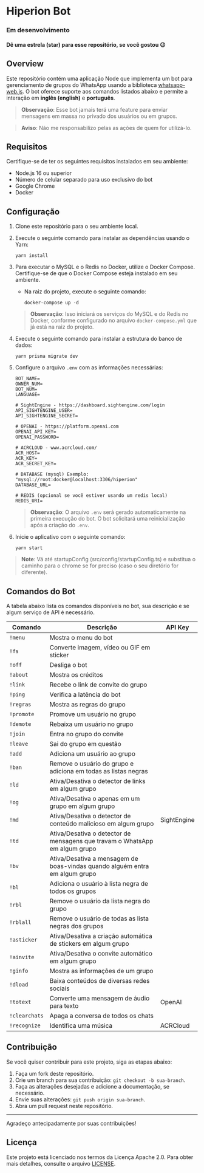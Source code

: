 # Hiperion Bot

### Em desenvolvimento
#### Dê uma estrela (star) para esse repositório, se você gostou 😉

## Overview

Este repositório contém uma aplicação Node que implementa um bot para gerenciamento de grupos do WhatsApp usando a biblioteca [whatsapp-web.js](https://github.com/pedroslopez/whatsapp-web.js). O bot oferece suporte aos comandos listados abaixo e permite a interação em **inglês (english)** e **português**.

> **Observação**: Esse bot jamais terá uma feature para enviar mensagens em massa no privado dos usuários ou em grupos.

> **Aviso**: Não me responsabilizo pelas as ações de quem for utilizá-lo.

## Requisitos

Certifique-se de ter os seguintes requisitos instalados em seu ambiente:

- Node.js 16 ou superior
- Número de celular separado para uso exclusivo do bot
- Google Chrome
- Docker

## Configuração

1. Clone este repositório para o seu ambiente local.
2. Execute o seguinte comando para instalar as dependências usando o Yarn:

   ```shell
   yarn install
   ```

3. Para executar o MySQL e o Redis no Docker, utilize o Docker Compose. Certifique-se de que o Docker Compose esteja instalado em seu ambiente.

   - Na raiz do projeto, execute o seguinte comando:

     ```shell
     docker-compose up -d
     ```

   > **Observação**: Isso iniciará os serviços do MySQL e do Redis no Docker, conforme configurado no arquivo `docker-compose.yml` que já está na raiz do projeto.

4. Execute o seguinte comando para instalar a estrutura do banco de dados:

   ```shell
   yarn prisma migrate dev
   ```

5. Configure o arquivo `.env` com as informações necessárias:

   ```plaintext
   BOT_NAME=
   OWNER_NUM=
   BOT_NUM=
   LANGUAGE=

   # SightEngine - https://dashboard.sightengine.com/login
   API_SIGHTENGINE_USER=
   API_SIGHTENGINE_SECRET=

   # OPENAI - https://platform.openai.com
   OPENAI_API_KEY=
   OPENAI_PASSWORD=

   # ACRCLOUD - www.acrcloud.com/
   ACR_HOST=
   ACR_KEY=
   ACR_SECRET_KEY=

   # DATABASE (mysql) Exemplo: "mysql://root:docker@localhost:3306/hiperion"
   DATABASE_URL=

   # REDIS (opcional se você estiver usando um redis local)
   REDIS_URI=
   ```

   > **Observação**: O arquivo `.env` será gerado automaticamente na primeira execução do bot. O bot solicitará uma reinicialização após a criação do `.env`.

6. Inicie o aplicativo com o seguinte comando:

   ```shell
   yarn start
   ```

> **Note**: Vá até startupConfig (src/config/startupConfig.ts) e substitua o caminho para o chrome se for preciso (caso o seu diretório for diferente).

## Comandos do Bot

A tabela abaixo lista os comandos disponíveis no bot, sua descrição e se algum serviço de API é necessário.

| Comando       | Descrição                                                                   | API Key     |
| ------------- | --------------------------------------------------------------------------- | ----------- |
| `!menu`       | Mostra o menu do bot                                                        |             |
| `!fs`         | Converte imagem, vídeo ou GIF em sticker                                    |             |
| `!off`        | Desliga o bot                                                               |             |
| `!about`      | Mostra os créditos                                                          |             |
| `!link`       | Recebe o link de convite do grupo                                           |             |
| `!ping`       | Verifica a latência do bot                                                  |             |
| `!regras`     | Mostra as regras do grupo                                                   |             |
| `!promote`    | Promove um usuário no grupo                                                 |             |
| `!demote`     | Rebaixa um usuário no grupo                                                 |             |
| `!join`       | Entra no grupo do convite                                                   |             |
| `!leave`      | Sai do grupo em questão                                                     |             |
| `!add`        | Adiciona um usuário ao grupo                                                |             |
| `!ban`        | Remove o usuário do grupo e adiciona em todas as listas negras              |             |
| `!ld`         | Ativa/Desativa o detector de links em algum grupo                           |             |
| `!og`         | Ativa/Desativa o apenas em um grupo em algum grupo                          |             |
| `!md`         | Ativa/Desativa o detector de conteúdo malicioso em algum grupo              | SightEngine |
| `!td`         | Ativa/Desativa o detector de mensagens que travam o WhatsApp em algum grupo |             |
| `!bv`         | Ativa/Desativa a mensagem de boas-vindas quando alguém entra em algum grupo |             |
| `!bl`         | Adiciona o usuário à lista negra de todos os grupos                         |             |
| `!rbl`        | Remove o usuário da lista negra do grupo                                    |             |
| `!rblall`     | Remove o usuário de todas as lista negras dos grupos                        |             |
| `!asticker`   | Ativa/Desativa a criação automática de stickers em algum grupo              |             |
| `!ainvite`    | Ativa/Desativa o convite automático em algum grupo                          |             |
| `!ginfo`      | Mostra as informações de um grupo                                           |             |
| `!dload`      | Baixa conteúdos de diversas redes sociais                                   |             |
| `!totext`     | Converte uma mensagem de áudio para texto                                   | OpenAI      |
| `!clearchats` | Apaga a conversa de todos os chats                                          |             |
| `!recognize`  | Identifica uma música                                                       | ACRCloud    |

## Contribuição

Se você quiser contribuir para este projeto, siga as etapas abaixo:

1. Faça um fork deste repositório.
2. Crie um branch para sua contribuição: `git checkout -b sua-branch`.
3. Faça as alterações desejadas e adicione a documentação, se necessário.
4. Envie suas alterações: `git push origin sua-branch`.
5. Abra um pull request neste repositório.

---

Agradeço antecipadamente por suas contribuições!

## Licença

Este projeto está licenciado nos termos da Licença Apache 2.0. Para obter mais detalhes, consulte o arquivo [LICENSE](../../LICENSE).
